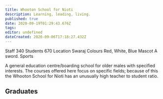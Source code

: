 ```yaml
---
title: Whooton School for Nioti
description: Learning, leading, living.
published: true
date: 2020-09-19T01:29:43.676Z
tags: 
editor: undefined
dateCreated: 2020-09-06T17:18:27.432Z
---
```


Staff 	340
Students 	670
Location 	Swaraj
Colours 	Red, White, Blue
Mascot 	A sword.
Sports 	

A general education centre/boarding school for older males with specified interests. The courses offered here focus on specific fields; because of this the Whooton School for Nioti has an unusually high teacher to student ratio.

## Graduates
